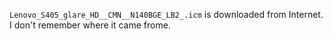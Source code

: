 `Lenovo_S405_glare_HD__CMN__N140BGE_LB2_.icm` is downloaded from Internet. I don't remember where it came frome.